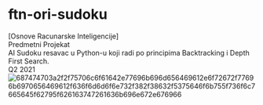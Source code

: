 # ftn-ori-sudoku
[Osnove Racunarske Inteligencije]  
Predmetni Projekat  
AI Sudoku resavac u Python-u koji radi po principima Backtracking i Depth First Search.  
Q2 2021  
![687474703a2f2f75706c6f61642e77696b696d656469612e6f72672f77696b6970656469612f636f6d6d6f6e732f382f38632f5375646f6b755f736f6c7665645f62795f626163747261636b696e672e676966](https://user-images.githubusercontent.com/62820268/118686206-16648b00-b804-11eb-8ad0-374a226b337c.gif)
